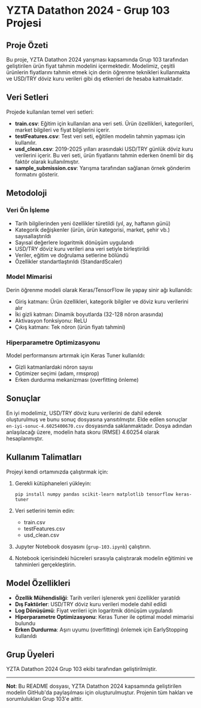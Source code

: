 # YZTA Datathon 2024 - Grup 103 Projesi

## Proje Özeti

Bu proje, YZTA Datathon 2024 yarışması kapsamında Grup 103 tarafından geliştirilen ürün fiyat tahmin modelini içermektedir. Modelimiz, çeşitli ürünlerin fiyatlarını tahmin etmek için derin öğrenme teknikleri kullanmakta ve USD/TRY döviz kuru verileri gibi dış etkenleri de hesaba katmaktadır.

## Veri Setleri

Projede kullanılan temel veri setleri:

- **train.csv**: Eğitim için kullanılan ana veri seti. Ürün özellikleri, kategorileri, market bilgileri ve fiyat bilgilerini içerir.
- **testFeatures.csv**: Test veri seti, eğitilen modelin tahmin yapması için kullanılır.
- **usd_clean.csv**: 2019-2025 yılları arasındaki USD/TRY günlük döviz kuru verilerini içerir. Bu veri seti, ürün fiyatlarını tahmin ederken önemli bir dış faktör olarak kullanılmıştır.
- **sample_submission.csv**: Yarışma tarafından sağlanan örnek gönderim formatını gösterir.

## Metodoloji

### Veri Ön İşleme

- Tarih bilgilerinden yeni özellikler türetildi (yıl, ay, haftanın günü)
- Kategorik değişkenler (ürün, ürün kategorisi, market, şehir vb.) sayısallaştırıldı
- Sayısal değerlere logaritmik dönüşüm uygulandı
- USD/TRY döviz kuru verileri ana veri setiyle birleştirildi
- Veriler, eğitim ve doğrulama setlerine bölündü
- Özellikler standartlaştırıldı (StandardScaler)

### Model Mimarisi

Derin öğrenme modeli olarak Keras/TensorFlow ile yapay sinir ağı kullanıldı:

- Giriş katmanı: Ürün özellikleri, kategorik bilgiler ve döviz kuru verilerini alır
- İki gizli katman: Dinamik boyutlarda (32-128 nöron arasında)
- Aktivasyon fonksiyonu: ReLU
- Çıkış katmanı: Tek nöron (ürün fiyatı tahmini)

### Hiperparametre Optimizasyonu

Model performansını artırmak için Keras Tuner kullanıldı:

- Gizli katmanlardaki nöron sayısı
- Optimizer seçimi (adam, rmsprop)
- Erken durdurma mekanizması (overfitting önleme)

## Sonuçlar

En iyi modelimiz, USD/TRY döviz kuru verilerini de dahil ederek oluşturulmuş ve bunu sonuç dosyasına yansıtılmıştır. Elde edilen sonuçlar `en-iyi-sonuc-4.6025400670.csv` dosyasında saklanmaktadır. Dosya adından anlaşılacağı üzere, modelin hata skoru (RMSE) 4.60254 olarak hesaplanmıştır.

## Kullanım Talimatları

Projeyi kendi ortamınızda çalıştırmak için:

1. Gerekli kütüphaneleri yükleyin:
   ```
   pip install numpy pandas scikit-learn matplotlib tensorflow keras-tuner
   ```

2. Veri setlerini temin edin:
   - train.csv
   - testFeatures.csv
   - usd_clean.csv

3. Jupyter Notebook dosyasını (`grup-103.ipynb`) çalıştırın.

4. Notebook içerisindeki hücreleri sırasıyla çalıştırarak modelin eğitimini ve tahminleri gerçekleştirin.

## Model Özellikleri

- **Özellik Mühendisliği**: Tarih verileri işlenerek yeni özellikler yaratıldı
- **Dış Faktörler**: USD/TRY döviz kuru verileri modele dahil edildi
- **Log Dönüşümü**: Fiyat verileri için logaritmik dönüşüm uygulandı
- **Hiperparametre Optimizasyonu**: Keras Tuner ile optimal model mimarisi bulundu
- **Erken Durdurma**: Aşırı uyumu (overfitting) önlemek için EarlyStopping kullanıldı

## Grup Üyeleri

YZTA Datathon 2024 Grup 103 ekibi tarafından geliştirilmiştir.

---

**Not**: Bu README dosyası, YZTA Datathon 2024 kapsamında geliştirilen modelin GitHub'da paylaşılması için oluşturulmuştur. Projenin tüm hakları ve sorumlulukları Grup 103'e aittir.
